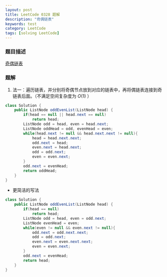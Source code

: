 ```yaml
---
layout: post
title: LeetCode 0328 题解
description: "奇偶链表"
keywords: test
category: LeetCode
tags: [solving LeetCode]
---
```


### 题目描述
[奇偶链表](https://leetcode-cn.com/problems/odd-even-linked-list/)

### 题解
1. 法一：遍历链表，并分别将奇偶节点放到对应的链表中，再将偶链表连接到奇链表后面。（不满足空间复杂度为 $O(1)$ ）
```java
class Solution {
    public ListNode oddEvenList(ListNode head) {
        if(head == null || head.next == null)
            return head;
        ListNode odd = head, even = head.next;
        ListNode oddHead = odd, evenHead = even;
        while(head.next != null && head.next.next != null){
            head = head.next.next;
            odd.next = head;
            even.next = head.next;
            odd = odd.next;
            even = even.next;
        }
        odd.next = evenHead;
        return oddHead;
    }
}
```
* 更简洁的写法
```java
class Solution {
    public ListNode oddEvenList(ListNode head) {
        if(head == null)
            return head;
        ListNode odd = head, even = odd.next;
        ListNode evenHead = even;
        while(even != null && even.next != null){
            odd.next = odd.next.next;
            odd = odd.next;
            even.next = even.next.next;
            even = even.next;
        }
        odd.next = evenHead;
        return head;
    }
}
```